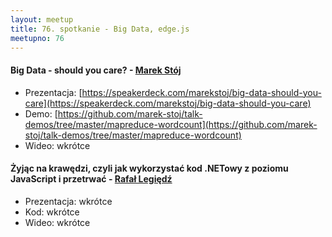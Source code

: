 ```yaml
---
layout: meetup
title: 76. spotkanie - Big Data, edge.js
meetupno: 76
---
```


#### Big Data - should you care?  - [Marek Stój](https://twitter.com/marekstoj)
* Prezentacja: [https://speakerdeck.com/marekstoj/big-data-should-you-care](https://speakerdeck.com/marekstoj/big-data-should-you-care)
* Demo: [https://github.com/marek-stoj/talk-demos/tree/master/mapreduce-wordcount](https://github.com/marek-stoj/talk-demos/tree/master/mapreduce-wordcount)
* Wideo: wkrótce

#### Żyjąc na krawędzi, czyli jak wykorzystać kod .NETowy z poziomu JavaScript i przetrwać - [Rafał Legiędź](https://twitter.com/rafek)
* Prezentacja: wkrótce
* Kod: wkrótce
* Wideo: wkrótce

